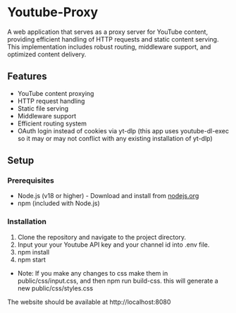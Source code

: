 # Youtube-Proxy

A web application that serves as a proxy server for YouTube content, providing efficient handling of HTTP requests and static content serving. This implementation includes robust routing, middleware support, and optimized content delivery.

## Features

- YouTube content proxying
- HTTP request handling
- Static file serving
- Middleware support
- Efficient routing system
- OAuth login instead of cookies via yt-dlp (this app uses youtube-dl-exec so it may or may not conflict with any existing installation of yt-dlp)

## Setup

### Prerequisites

- Node.js (v18 or higher) - Download and install from [nodejs.org](https://nodejs.org)
- npm (included with Node.js)

### Installation

1. Clone the repository and navigate to the project directory.
2. Input your your Youtube API key and your channel id into .env file.
3. npm install
4. npm start

* Note: If you make any changes to css make them in public/css/input.css, and then npm run build-css. this will generate a new public/css/styles.css

The website should be available at http://localhost:8080


